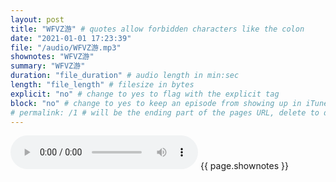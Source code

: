 ```yaml
---
layout: post
title: "WFVZ游" # quotes allow forbidden characters like the colon
date: "2021-01-01 17:23:39"
file: "/audio/WFVZ游.mp3"
shownotes: "WFVZ游"
summary: "WFVZ游"
duration: "file_duration" # audio length in min:sec
length: "file_length" # filesize in bytes
explicit: "no" # change to yes to flag with the explicit tag
block: "no" # change to yes to keep an episode from showing up in iTunes
# permalink: /1 # will be the ending part of the pages URL, delete to default to the title
---
```


<audio controls>
<source src="{{site.url}}{{site.baseurl}}{{ page.file }}" type="audio/x-mp3">
Your browser does not support the audio element.
</audio>
{{ page.shownotes }}
